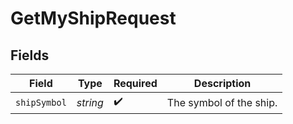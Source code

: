 # GetMyShipRequest


## Fields

| Field                   | Type                    | Required                | Description             |
| ----------------------- | ----------------------- | ----------------------- | ----------------------- |
| `shipSymbol`            | *string*                | :heavy_check_mark:      | The symbol of the ship. |